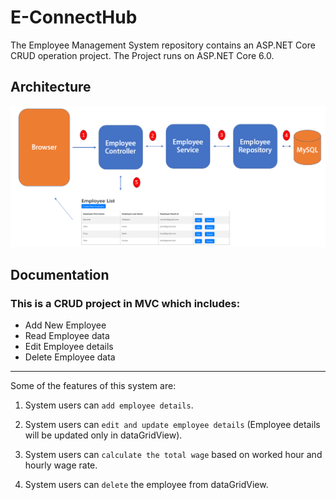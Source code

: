 # E-ConnectHub


The Employee Management System repository contains an ASP.​NET Core CRUD operation project.
The Project runs on ASP.NET Core 6.0.

## Architecture

![E-ConnectHb](./EconnectA.png)


## Documentation

### This is a CRUD project in MVC which includes:

- Add New Employee
- Read Employee data
- Edit Employee details
- Delete Employee data

---
Some of the features of this system are:

1. System users can `add employee details`.

2. System users can `edit and update employee details` (Employee details will be updated only in dataGridView).

3. System users can `calculate the total wage` based on worked hour and hourly wage rate.

4. System users can `delete` the employee from dataGridView.



